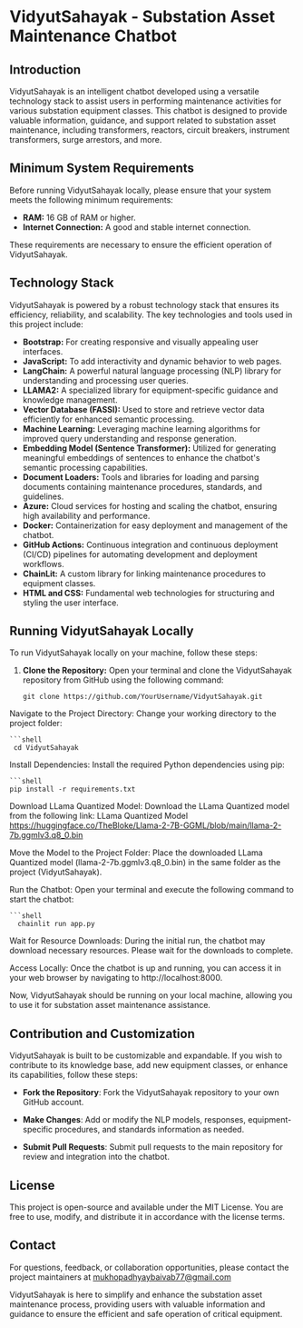# VidyutSahayak - Substation Asset Maintenance Chatbot

## Introduction

VidyutSahayak is an intelligent chatbot developed using a versatile technology stack to assist users in performing maintenance activities for various substation equipment classes. This chatbot is designed to provide valuable information, guidance, and support related to substation asset maintenance, including transformers, reactors, circuit breakers, instrument transformers, surge arrestors, and more.

## Minimum System Requirements

Before running VidyutSahayak locally, please ensure that your system meets the following minimum requirements:

- **RAM:** 16 GB of RAM or higher.
- **Internet Connection:** A good and stable internet connection.

These requirements are necessary to ensure the efficient operation of VidyutSahayak.

## Technology Stack

VidyutSahayak is powered by a robust technology stack that ensures its efficiency, reliability, and scalability. The key technologies and tools used in this project include:

- **Bootstrap:** For creating responsive and visually appealing user interfaces.
- **JavaScript:** To add interactivity and dynamic behavior to web pages.
- **LangChain:** A powerful natural language processing (NLP) library for understanding and processing user queries.
- **LLAMA2:** A specialized library for equipment-specific guidance and knowledge management.
- **Vector Database (FASSI):** Used to store and retrieve vector data efficiently for enhanced semantic processing.
- **Machine Learning:** Leveraging machine learning algorithms for improved query understanding and response generation.
- **Embedding Model (Sentence Transformer):** Utilized for generating meaningful embeddings of sentences to enhance the chatbot's semantic processing capabilities.
- **Document Loaders:** Tools and libraries for loading and parsing documents containing maintenance procedures, standards, and guidelines.
- **Azure:** Cloud services for hosting and scaling the chatbot, ensuring high availability and performance.
- **Docker:** Containerization for easy deployment and management of the chatbot.
- **GitHub Actions:** Continuous integration and continuous deployment (CI/CD) pipelines for automating development and deployment workflows.
- **ChainLit:** A custom library for linking maintenance procedures to equipment classes.
- **HTML and CSS:** Fundamental web technologies for structuring and styling the user interface.

## Running VidyutSahayak Locally

To run VidyutSahayak locally on your machine, follow these steps:

1. **Clone the Repository:** Open your terminal and clone the VidyutSahayak repository from GitHub using the following command:

   ```shell
   git clone https://github.com/YourUsername/VidyutSahayak.git
Navigate to the Project Directory: Change your working directory to the project folder:

    ```shell
     cd VidyutSahayak
Install Dependencies: Install the required Python dependencies using pip:

    ```shell
    pip install -r requirements.txt
Download LLama Quantized Model: Download the LLama Quantized model from the following link: LLama Quantized Model <a>https://huggingface.co/TheBloke/Llama-2-7B-GGML/blob/main/llama-2-7b.ggmlv3.q8_0.bin</a>

Move the Model to the Project Folder: Place the downloaded LLama Quantized model (llama-2-7b.ggmlv3.q8_0.bin) in the same folder as the project (VidyutSahayak).

Run the Chatbot: Open your terminal and execute the following command to start the chatbot:

    ```shell
      chainlit run app.py

Wait for Resource Downloads: During the initial run, the chatbot may download necessary resources. Please wait for the downloads to complete.

Access Locally: Once the chatbot is up and running, you can access it in your web browser by navigating to http://localhost:8000.

Now, VidyutSahayak should be running on your local machine, allowing you to use it for substation asset maintenance assistance.

## Contribution and Customization
VidyutSahayak is built to be customizable and expandable. If you wish to contribute to its knowledge base, add new equipment classes, or enhance its capabilities, follow these steps:

- **Fork the Repository**: Fork the VidyutSahayak repository to your own GitHub account.

- **Make Changes**: Add or modify the NLP models, responses, equipment-specific procedures, and standards information as needed.

- **Submit Pull Requests**: Submit pull requests to the main repository for review and integration into the chatbot.

## License
This project is open-source and available under the MIT License. You are free to use, modify, and distribute it in accordance with the license terms.

## Contact
For questions, feedback, or collaboration opportunities, please contact the project maintainers at mukhopadhyaybaivab77@gmail.com

VidyutSahayak is here to simplify and enhance the substation asset maintenance process, providing users with valuable information and guidance to ensure the efficient and safe operation of critical equipment.

